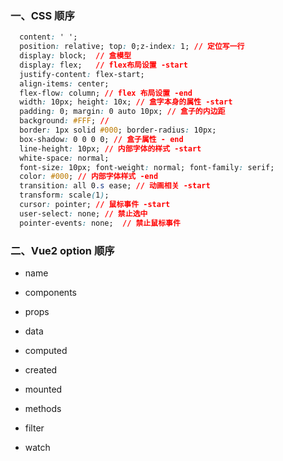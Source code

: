 ###  一、CSS 顺序
```css
  content: ' ';
  position: relative; top: 0;z-index: 1; // 定位写一行
  display: block;  // 盒模型
  display: flex;   // flex布局设置 -start
  justify-content: flex-start;
  align-items: center;
  flex-flow: column; // flex 布局设置 -end
  width: 10px; height: 10x; // 盒字本身的属性 -start
  padding: 0; margin: 0 auto 10px; // 盒子的内边距
  background: #FFF; //
  border: 1px solid #000; border-radius: 10px;
  box-shadow: 0 0 0 0; // 盒子属性 - end
  line-height: 10px; // 内部字体的样式 -start
  white-space: normal;
  font-size: 10px; font-weight: normal; font-family: serif;
  color: #000; // 内部字体样式 -end
  transition: all 0.s ease; // 动画相关 -start
  transform: scale(1);
  cursor: pointer; // 鼠标事件 -start
  user-select: none; // 禁止选中
  pointer-events: none;  // 禁止鼠标事件
```

### 二、Vue2 option 顺序

-   name
-   components

-   props
-   data

-   computed
-   created

-   mounted
-   methods

-   filter
-   watch